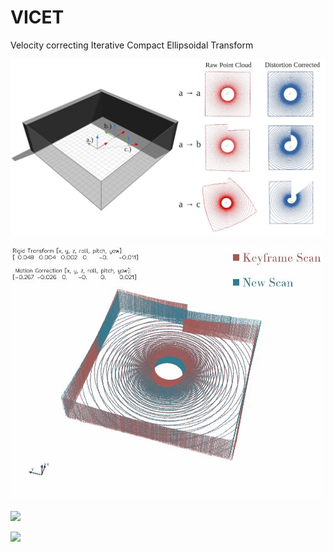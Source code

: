 # VICET
Velocity correcting Iterative Compact Ellipsoidal Transform

![](https://github.com/mcdermatt/VICET/blob/main/wideFig1.jpg)

![](https://github.com/mcdermatt/VICET/blob/main/transOnlyBox.gif)

![](https://github.com/mcdermatt/VICET/blob/main/transAndRotateBoxV2.gif)

![](https://github.com/mcdermatt/VICET/blob/main/reverseV2.gif)
